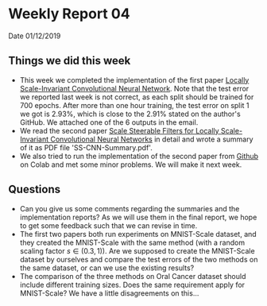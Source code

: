 # Weekly Report 04

Date 01/12/2019

## Things we did this week

- This week we completed the implementation of the first paper [Locally Scale-Invariant Convolutional Neural Network](https://arxiv.org/abs/1412.5104). Note that the test error we reported last week is not correct, as each split should be trained for 700 epochs. After more than one hour training, the test error on split 1 we got is 2.93%, which is close to the 2.91% stated on the author's GitHub. We attached one of the 6 outputs in the email.
- We read the second paper [Scale Steerable Filters for Locally Scale-Invariant Convolutional Neural Networks](https://arxiv.org/abs/1906.03861) in detail and wrote a summary of it as PDF file 'SS-CNN-Summary.pdf'.
- We also tried to run the implementation of the second paper from [Github](https://github.com/rghosh92/SS-CNN) on Colab and met some minor problems. We will make it next week.



## Questions

- Can you give us some comments regarding the summaries and the implementation reports? As we will use them in the final report, we hope to get some feedback such that we can revise in time.
- The first two papers both run experiments on MNIST-Scale dataset, and they created the MNIST-Scale with the same method (with a random scaling factor $s\in(0.3,1)$). Are we supposed to create the MNIST-Scale dataset by ourselves and compare the test errors of the two methods on the same dataset, or can we use the existing results?
- The comparison of the three methods on Oral Cancer dataset should include different training sizes. Does the same requirement apply for MNIST-Scale? We have a little disagreements on this...